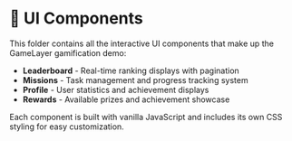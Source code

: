 # 🧩 UI Components

This folder contains all the interactive UI components that make up the GameLayer gamification demo:

- **Leaderboard** - Real-time ranking displays with pagination
- **Missions** - Task management and progress tracking system
- **Profile** - User statistics and achievement displays
- **Rewards** - Available prizes and achievement showcase

Each component is built with vanilla JavaScript and includes its own CSS styling for easy customization.

